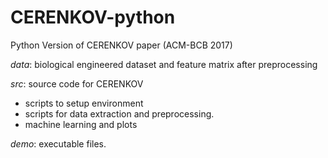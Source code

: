 # CERENKOV-python
Python Version of CERENKOV paper (ACM-BCB 2017)

*data*: biological engineered dataset and feature matrix after preprocessing

*src*: source code for CERENKOV

- scripts to setup environment
- scripts for data extraction and preprocessing.
- machine learning and plots

*demo*: executable files.